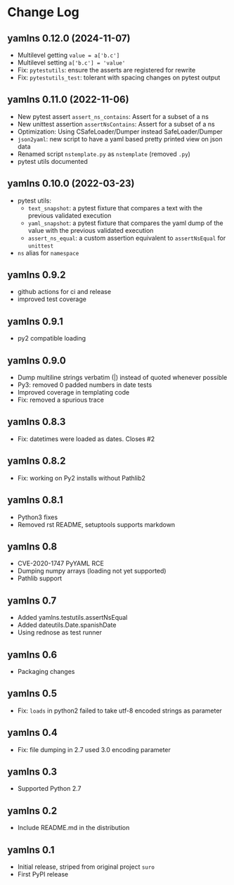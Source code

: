 # Change Log

## yamlns 0.12.0 (2024-11-07)

- Multilevel getting `value = a['b.c']`
- Multilevel setting `a['b.c'] = 'value'`
- Fix: `pytestutils`: ensure the asserts are registered for rewrite
- Fix: `pytestutils_test`: tolerant with spacing changes on pytest output

## yamlns 0.11.0 (2022-11-06)

- New pytest assert `assert_ns_contains`: Assert for a subset of a ns
- New unittest assertion `assertNsContains`: Assert for a subset of a ns
- Optimization: Using CSafeLoader/Dumper instead SafeLoader/Dumper
- `json2yaml`: new script to have a yaml based pretty printed view on json data
- Renamed script `nstemplate.py` as `nstemplate` (removed `.py`)
- pytest utils documented

## yamlns 0.10.0 (2022-03-23)

- pytest utils:
  - `text_snapshot`: a pytest fixture that compares a text with the previous validated execution
  - `yaml_snapshot`: a pytest fixture that compares the yaml dump of the value with the previous validated execution
  - `assert_ns_equal`: a custom assertion equivalent to `assertNsEqual` for `unittest`
- `ns` alias for `namespace`

## yamlns 0.9.2

- github actions for ci and release
- improved test coverage

## yamlns 0.9.1

- py2 compatible loading

## yamlns 0.9.0

- Dump multiline strings verbatim (|) instead of quoted whenever possible
- Py3: removed 0 padded numbers in date tests
- Improved coverage in templating code
- Fix: removed a spurious trace

## yamlns 0.8.3

- Fix: datetimes were loaded as dates. Closes #2

## yamlns 0.8.2

- Fix: working on Py2 installs without Pathlib2

## yamlns 0.8.1

- Python3 fixes
- Removed rst README, setuptools supports markdown

## yamlns 0.8

- CVE-2020-1747 PyYAML RCE
- Dumping numpy arrays (loading not yet supported)
- Pathlib support

## yamlns 0.7

- Added yamlns.testutils.assertNsEqual
- Added dateutils.Date.spanishDate
- Using rednose as test runner

## yamlns 0.6

- Packaging changes

## yamlns 0.5

- Fix: `loads` in python2 failed to take utf-8 encoded strings as parameter

## yamlns 0.4

- Fix: file dumping in 2.7 used 3.0 encoding parameter

## yamlns 0.3

- Supported Python 2.7

## yamlns 0.2

- Include README.md in the distribution

## yamlns 0.1

- Initial release, striped from original project `suro`
- First PyPI release


